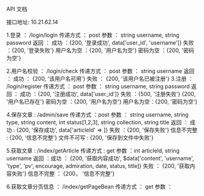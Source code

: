 API 文档

接口地址: 10.21.62.14

1.登录     ： /login/login
  传递方式 ： post
  参数     ： string username, string password
  返回     ： 成功       ：{200, '登录成功', data['user_id', 'username']}
	      失败       ：{200, '登录失败'}
	      用户名为空 ：{200, '用户名为空'}
	      密码为空   ：{200, '密码为空'}

2.用户名校验 ： /login/check
  传递方式   ： post
  参数       ： string username
  返回       ： 成功  ： {200, '该用户名可用'} 
		失败  ： {200, '该用户名已被注册'}
3.注册	   ： /login/register
  传递方式 ： post
  参数     ： string username, string password
  返回	   ： 成功      ：{200, '注册成功', data['user_id']}
	      失败      ：{500, '注册失败'}
 		 	  {200, '用户名已存在'} 
	      密码为空  ：{200, '用户名为空'}
	      用户名为空：{200, '密码为空'}

4.保存文章 : /admin/save 
  传递方式 ：post
  参数     ： string username, string type, string content, int status[1,2,3], string collection, string title
  返回	   ： 成功       : {200, '保存成功', data['articleId' => ]}
	      失败       ：{200, '保存失败'}
	      信息不完整 : {200, '信息不完整'}
	      文件不可写 : {200, '保存到文件中失败'}
 
5.获取文章 : /index/getArticle
  传递方式 : get 
  参数     ：int articleId, string username
  返回     ：成功   	 ： {200, '获取内容成功', $data['content', 'username', 'type', 'pv', encourage, admiration, date, status, title]}
	     失败 	 ： {200, '获取内容失败'}
  	     信息不完整  ： {200， '信息不完整'}

6.获取文章分页信息 ： /index/getPageBean
  传递方式         ： get
  参数 		   ： 

